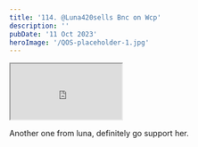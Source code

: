 ```yaml
---
title: '114. @Luna420sells Bnc on Wcp'
description: ''
pubDate: '11 Oct 2023'
heroImage: '/QOS-placeholder-1.jpg'
---
```

<iframe src="https://drive.google.com/file/d/1JoNEMNh10g96-RMWhdaKw57rEdonIqso/preview" width="200" height="100" allow="autoplay" allowfullscreen="allowfullscreen"></iframe>

Another one from luna, definitely go support her.